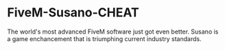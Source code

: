 # FiveM-Susano-CHEAT
The world's most advanced FiveM software just got even better. Susano is a game enchancement that is triumphing current industry standards.

